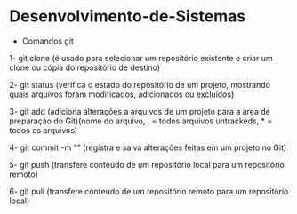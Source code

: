 # Desenvolvimento-de-Sistemas

* Comandos git 

1- git clone (é usado para selecionar um repositório existente e criar um clone ou cópia do repositório de destino)

2- git status (verifica o estado do repositório de um projeto, mostrando quais arquivos foram modificados, adicionados ou excluídos)

3- git add (adiciona alterações a arquivos de um projeto para a área de preparação do Git)(nome do arquivo, . = todos arquivos untrackeds, * = todos os arquivos)

4- git commit -m "" (registra e salva alterações feitas em um projeto no Git)

5- git push (transfere conteúdo de um repositório local para um repositório remoto)

6- git pull (transfere conteúdo de um repositório remoto para um repositório local)
